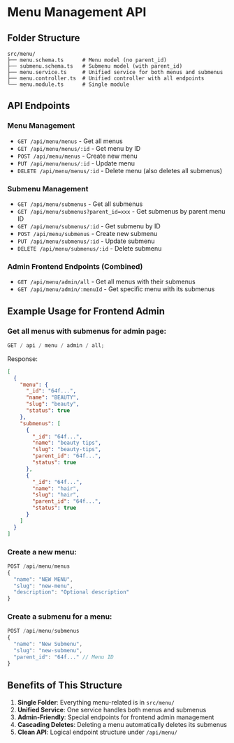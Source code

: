 # Menu Management API

## Folder Structure

```
src/menu/
├── menu.schema.ts      # Menu model (no parent_id)
├── submenu.schema.ts   # Submenu model (with parent_id)
├── menu.service.ts     # Unified service for both menus and submenus
├── menu.controller.ts  # Unified controller with all endpoints
└── menu.module.ts      # Single module
```

## API Endpoints

### Menu Management

- `GET /api/menu/menus` - Get all menus
- `GET /api/menu/menus/:id` - Get menu by ID
- `POST /api/menu/menus` - Create new menu
- `PUT /api/menu/menus/:id` - Update menu
- `DELETE /api/menu/menus/:id` - Delete menu (also deletes all submenus)

### Submenu Management

- `GET /api/menu/submenus` - Get all submenus
- `GET /api/menu/submenus?parent_id=xxx` - Get submenus by parent menu ID
- `GET /api/menu/submenus/:id` - Get submenu by ID
- `POST /api/menu/submenus` - Create new submenu
- `PUT /api/menu/submenus/:id` - Update submenu
- `DELETE /api/menu/submenus/:id` - Delete submenu

### Admin Frontend Endpoints (Combined)

- `GET /api/menu/admin/all` - Get all menus with their submenus
- `GET /api/menu/admin/:menuId` - Get specific menu with its submenus

## Example Usage for Frontend Admin

### Get all menus with submenus for admin page:

```javascript
GET / api / menu / admin / all;
```

Response:

```json
[
  {
    "menu": {
      "_id": "64f...",
      "name": "BEAUTY",
      "slug": "beauty",
      "status": true
    },
    "submenus": [
      {
        "_id": "64f...",
        "name": "beauty tips",
        "slug": "beauty-tips",
        "parent_id": "64f...",
        "status": true
      },
      {
        "_id": "64f...",
        "name": "hair",
        "slug": "hair",
        "parent_id": "64f...",
        "status": true
      }
    ]
  }
]
```

### Create a new menu:

```javascript
POST /api/menu/menus
{
  "name": "NEW MENU",
  "slug": "new-menu",
  "description": "Optional description"
}
```

### Create a submenu for a menu:

```javascript
POST /api/menu/submenus
{
  "name": "New Submenu",
  "slug": "new-submenu",
  "parent_id": "64f..." // Menu ID
}
```

## Benefits of This Structure

1. **Single Folder**: Everything menu-related is in `src/menu/`
2. **Unified Service**: One service handles both menus and submenus
3. **Admin-Friendly**: Special endpoints for frontend admin management
4. **Cascading Deletes**: Deleting a menu automatically deletes its submenus
5. **Clean API**: Logical endpoint structure under `/api/menu/`
